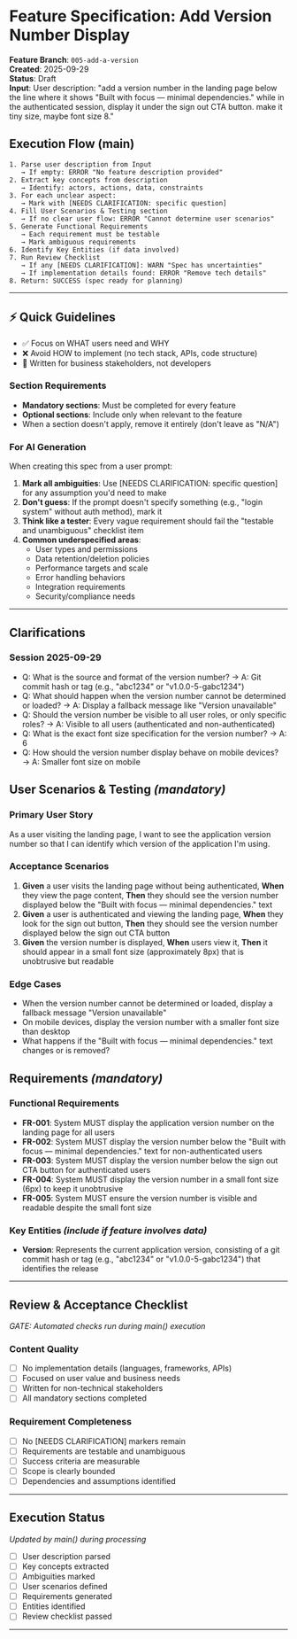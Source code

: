 # Feature Specification: Add Version Number Display

**Feature Branch**: `005-add-a-version`  
**Created**: 2025-09-29  
**Status**: Draft  
**Input**: User description: "add a version number in the landing page below the line where it shows "Built with focus — minimal dependencies." while in the authenticated session, display it under the sign out CTA button. make it tiny size, maybe font size 8."

## Execution Flow (main)
```
1. Parse user description from Input
   → If empty: ERROR "No feature description provided"
2. Extract key concepts from description
   → Identify: actors, actions, data, constraints
3. For each unclear aspect:
   → Mark with [NEEDS CLARIFICATION: specific question]
4. Fill User Scenarios & Testing section
   → If no clear user flow: ERROR "Cannot determine user scenarios"
5. Generate Functional Requirements
   → Each requirement must be testable
   → Mark ambiguous requirements
6. Identify Key Entities (if data involved)
7. Run Review Checklist
   → If any [NEEDS CLARIFICATION]: WARN "Spec has uncertainties"
   → If implementation details found: ERROR "Remove tech details"
8. Return: SUCCESS (spec ready for planning)
```

---

## ⚡ Quick Guidelines
- ✅ Focus on WHAT users need and WHY
- ❌ Avoid HOW to implement (no tech stack, APIs, code structure)
- 👥 Written for business stakeholders, not developers

### Section Requirements
- **Mandatory sections**: Must be completed for every feature
- **Optional sections**: Include only when relevant to the feature
- When a section doesn't apply, remove it entirely (don't leave as "N/A")

### For AI Generation
When creating this spec from a user prompt:
1. **Mark all ambiguities**: Use [NEEDS CLARIFICATION: specific question] for any assumption you'd need to make
2. **Don't guess**: If the prompt doesn't specify something (e.g., "login system" without auth method), mark it
3. **Think like a tester**: Every vague requirement should fail the "testable and unambiguous" checklist item
4. **Common underspecified areas**:
   - User types and permissions
   - Data retention/deletion policies  
   - Performance targets and scale
   - Error handling behaviors
   - Integration requirements
   - Security/compliance needs

---

## Clarifications

### Session 2025-09-29
- Q: What is the source and format of the version number? → A: Git commit hash or tag (e.g., "abc1234" or "v1.0.0-5-gabc1234")
- Q: What should happen when the version number cannot be determined or loaded? → A: Display a fallback message like "Version unavailable"
- Q: Should the version number be visible to all user roles, or only specific roles? → A: Visible to all users (authenticated and non-authenticated)
- Q: What is the exact font size specification for the version number? → A: 6
- Q: How should the version number display behave on mobile devices? → A: Smaller font size on mobile

## User Scenarios & Testing *(mandatory)*

### Primary User Story
As a user visiting the landing page, I want to see the application version number so that I can identify which version of the application I'm using.

### Acceptance Scenarios
1. **Given** a user visits the landing page without being authenticated, **When** they view the page content, **Then** they should see the version number displayed below the "Built with focus — minimal dependencies." text
2. **Given** a user is authenticated and viewing the landing page, **When** they look for the sign out button, **Then** they should see the version number displayed below the sign out CTA button
3. **Given** the version number is displayed, **When** users view it, **Then** it should appear in a small font size (approximately 8px) that is unobtrusive but readable

### Edge Cases
- When the version number cannot be determined or loaded, display a fallback message "Version unavailable"
- On mobile devices, display the version number with a smaller font size than desktop
- What happens if the "Built with focus — minimal dependencies." text changes or is removed?

## Requirements *(mandatory)*

### Functional Requirements
- **FR-001**: System MUST display the application version number on the landing page for all users
- **FR-002**: System MUST display the version number below the "Built with focus — minimal dependencies." text for non-authenticated users
- **FR-003**: System MUST display the version number below the sign out CTA button for authenticated users
- **FR-004**: System MUST display the version number in a small font size (6px) to keep it unobtrusive
- **FR-005**: System MUST ensure the version number is visible and readable despite the small font size

### Key Entities *(include if feature involves data)*
- **Version**: Represents the current application version, consisting of a git commit hash or tag (e.g., "abc1234" or "v1.0.0-5-gabc1234") that identifies the release

---

## Review & Acceptance Checklist
*GATE: Automated checks run during main() execution*

### Content Quality
- [ ] No implementation details (languages, frameworks, APIs)
- [ ] Focused on user value and business needs
- [ ] Written for non-technical stakeholders
- [ ] All mandatory sections completed

### Requirement Completeness
- [ ] No [NEEDS CLARIFICATION] markers remain
- [ ] Requirements are testable and unambiguous  
- [ ] Success criteria are measurable
- [ ] Scope is clearly bounded
- [ ] Dependencies and assumptions identified

---

## Execution Status
*Updated by main() during processing*

- [ ] User description parsed
- [ ] Key concepts extracted
- [ ] Ambiguities marked
- [ ] User scenarios defined
- [ ] Requirements generated
- [ ] Entities identified
- [ ] Review checklist passed

---
